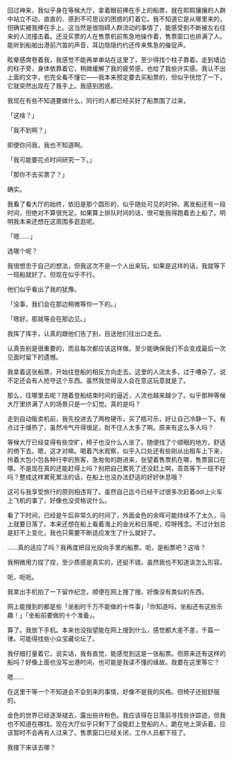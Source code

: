 
回过神来，我似乎身在等候大厅，拿着眼前捧在手上的船票，就在熙熙攘攘的人群中站立不动，直直的、感到不可思议的困惑的盯着它。我不知道它是从哪里来的，但确实被我捧在手上。这当然是很阻碍人群流动的事情了，能感受到不断被左右往来的人流撞击着。还没买票的人在售票机前焦急地操作着，售票窗口也排满了人。能听到船舶出港前汽笛的声音，耳边隐隐约约还传来焦急的催促声。

眩晕感席卷着我，我感觉不能再单单站在这里了，至少得找个柱子靠着。走到墙边的柱子旁，身体依靠着它，稍微缓解了我的疲劳感，也给了我些许实感。我认不出上面的文字，也完全看不懂它——我本来预定要去买船票的，但似乎恍惚了一下，它就突然出现在了我手上。我感到困惑。

我现在有些不知道要做什么，同行的人都已经买好了船票围了过来，

「这啥？」

「我不到啊？」

即便你问我，我也不知道啊。

「我可能要花点时间研究一下。」

「那你不去买票了？」

确实。

我看了看大厅的始终，依旧是那个圆形的，似乎随处可见的时钟。离发船还有一段时间，但绝对不算很充足。如果算上排队时间的话，很可能我得跑着去上船了。明明我本来还想在这周围多逛逛呢。

「嗯……」

选哪个呢？

我很想忠于自己的想法，但我这次不是一个人出来玩。如果是这样的话，我就等下一班船就好了。但现在似乎不行。

他们似乎看出了我的犹豫。

「没事，我们会在那边稍微等你一下的。」

「嗯好。那就等会在那边见。」

我挥了挥手，认真的跟他们告了别，目送他们往出口走去。

认真告别是很重要的，而且每次都应该这样做。至少能确保我们不会变成最后一次见面时留下的遗憾。

我拿着这张船票，开始往登船的相反方向走去。这里的人流太多，过于嘈杂了。说不定还会有人抢夺这个东西。虽然我觉得没人会在意这玩意就是了。

那么，往哪里去呢？随着登船结束时间的逼近，人流也越来越少了。似乎那种等候大厅里挤满了人的场景只是一个幻觉。真的是吗？

走到自动贩卖机前，我先投进去了两枚硬币，买了瓶可乐，好让自己冷静一下。有点过于燥热了，虽然冷气开得很足，耐不住人太多了啊。原来有这么多人吗？

等候大厅已经变得有些空旷，椅子也没什么人坐了。随便找了个顺眼的地方，舒适的倚下去。嗯，这才对嘛。喝着汽水观察，似乎入口处还有些刚从出租车上下来，拎着大包小包各种行李的旅客，急匆匆的跑进来，张望着售票机在哪，售票窗口在哪。不是现在真的还能赶得上吗？别把自己累死了还没赶上啊，乖乖等下一班不好吗？整成这样累死累活的话，在船上也没办法舒适的好好休息哦？

这可与我享受旅行的原则相违背了。虽然自己迄今已经干过很多次赶着ddl上火车上飞机的事了，好像也没资格说什么。

看了下时间，已经是午后非常久的时间了，外面金色的余晖可能持续不了太久，马上就要日落了。本来还想在船上看着海上的金光和日落呢，哎呀残念。不过计划总是赶不上变化，我也只需要不断适应发生了什么就好了。

……真的适应了吗？我再度把目光投向手里的船票。呃，是船票吧？这啥？

我稍微用力捏了捏，至少质感是真实的，还挺不错。虽然我也不知道该怎么形容。

呃，呃呃。

我拿出手机拍了一下留作纪念，顺便在网上搜了搜。好像没有类似的东西。

网上能搜到的都是些「坐船时千万不能做的十件事」「你知道吗，坐船还有这些乐趣！」「坐船前要做的十个准备」。

算了。我放下手机。本来也没指望能在网上搜到什么，感觉都大差不差，千篇一律。可能得找些小众宝藏论坛了。

我仔细打量着它。说实话，我有直觉，能感觉到这是一张船票。但原来还有这样的船吗？好像上面也没写出港时间，也可能是我读不懂的缘故。我要在这里等它？

嗯……

在这里干等一个不知道会不会到来的事情，好像不是我的风格。但椅子还挺舒服的。

金色的世界已经逐渐褪去，露出些许粉色。我应该得在日落前寻找些许踪迹，但我也不知道在哪找。现在大厅似乎只剩下了没能赶上登船的人，跪在地上哭诉着。应该暂时不会再有人过来了。售票窗口已经关闭，工作人员都下班了。

我接下来该去哪？
